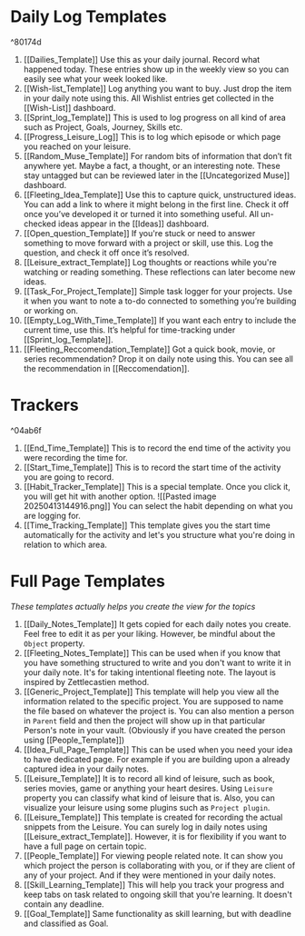 # Daily Log Templates

^80174d

1. [[Dailies_Template]]
	Use this as your daily journal. Record what happened today. These entries show up in the weekly view so you can easily see what your week looked like.
2. [[Wish-list_Template]]
	Log anything you want to buy. Just drop the item in your daily note using this. All Wishlist entries get collected in the [[Wish-List]] dashboard.
3. [[Sprint_log_Template]]
	This is used to log progress on all kind of area such as Project, Goals, Journey, Skills etc.
4. [[Progress_Leisure_Log]]
	This is to log which episode or which page you reached on your leisure.
5. [[Random_Muse_Template]]
	For random bits of information that don’t fit anywhere yet. Maybe a fact, a thought, or an interesting note. These stay untagged but can be reviewed later in the [[Uncategorized Muse]] dashboard.
6. [[Fleeting_Idea_Template]]
	Use this to capture quick, unstructured ideas. You can add a link to where it might belong in the first line. Check it off once you’ve developed it or turned it into something useful. All un-checked ideas appear in the [[Ideas]] dashboard.
7. [[Open_question_Template]]
	If you're stuck or need to answer something to move forward with a project or skill, use this. Log the question, and check it off once it’s resolved.
8. [[Leisure_extract_Template]]
	Log thoughts or reactions while you're watching or reading something. These reflections can later become new ideas.
9. [[Task_For_Project_Template]]
	Simple task logger for your projects. Use it when you want to note a to-do connected to something you’re building or working on.
10. [[Empty_Log_With_Time_Template]]
	If you want each entry to include the current time, use this. It’s helpful for time-tracking under [[Sprint_log_Template]].
11. [[Fleeting_Reccomendation_Template]]
	Got a quick book, movie, or series recommendation? Drop it on daily note using this. You can see all the recommendation in [[Reccomendation]].

# Trackers

^04ab6f

1. [[End_Time_Template]]
	This is to record the end time of the activity you were recording the time for.
2. [[Start_Time_Template]]
	This is to record the start time of the activity you are going to record.
3. [[Habit_Tracker_Template]]
	This is a special template. Once you click it, you will get hit with another option.
	![[Pasted image 20250413144916.png]]
	You can select the habit depending on what you are logging for.
4. [[Time_Tracking_Template]]
	This template gives you the start time automatically for the activity and let's you structure what you're doing in relation to which area.
# Full Page Templates
_These templates actually helps you create the view for the topics_
1. [[Daily_Notes_Template]]
	It gets copied for each daily notes you create. Feel free to edit it as per your liking. However, be mindful about the `Object` property.
2. [[Fleeting_Notes_Template]]
	This can be used when if you know that you have something structured to write and you don't want to write it in your daily note. It's for taking intentional fleeting note. The layout is inspired by Zettlecastien method.
3. [[Generic_Project_Template]]
	This template will help you view all the information related to the specific project. You are supposed to name the file based on whatever the project is. You can also mention a person in `Parent` field and then the project will show up in that particular Person's note in your vault. (Obviously if you have created the person using [[People_Template]])
4. [[Idea_Full_Page_Template]]
	This can be used when you need your idea to have dedicated page. For example if you are building upon a already captured idea in your daily notes.
5. [[Leisure_Template]]
	It is to record all kind of leisure, such as book, series movies, game or anything your heart desires. Using `Leisure` property you can classify what kind of leisure that is. Also, you can visualize your leisure using some plugins such as `Project plugin`.
6. [[Leisure_Template]]
	This template is created for recording the actual snippets from the Leisure. You can surely log in daily notes using [[Leisure_extract_Template]]. However, it is for flexibility if you want to have a full page on certain topic.
7. [[People_Template]]
	For viewing people related note. It can show you which project the person is collaborating with you, or if they are client of any of your project. And if they were mentioned in your daily notes.
8. [[Skill_Learning_Template]]
	This will help you track your progress and keep tabs on task related to ongoing skill that you're learning. It doesn't contain any deadline.
9. [[Goal_Template]]
	Same functionality as skill learning, but with deadline and classified as Goal.